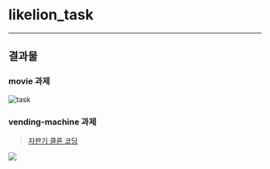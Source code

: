 # likelion_task

---
## 결과물

### movie 과제
![task](https://user-images.githubusercontent.com/85085844/140034147-94c66a1a-ef7c-4087-bd78-b746c5caeffa.png)

### vending-machine 과제
> [자판기 클론 코딩](https://cola-clone.netlify.app/)

![](https://images.velog.io/images/sjkim_jinnyk/post/6681d7ac-24d2-43cf-86c6-0e1692b1c189/%E1%84%89%E1%85%B3%E1%84%8F%E1%85%B3%E1%84%85%E1%85%B5%E1%86%AB%E1%84%89%E1%85%A3%E1%86%BA%202021-11-18%20%E1%84%8B%E1%85%A9%E1%84%92%E1%85%AE%207.10.15.png)
